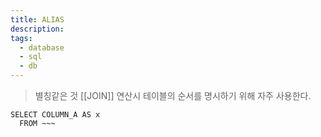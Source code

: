 ```yaml
---
title: ALIAS
description: 
tags:
  - database
  - sql
  - db
---
```



> 별칭같은 것
> [[JOIN]] 연산시 테이블의 순서를 명시하기 위해 자주 사용한다.

```
SELECT COLUMN_A AS x
  FROM ~~~
```

